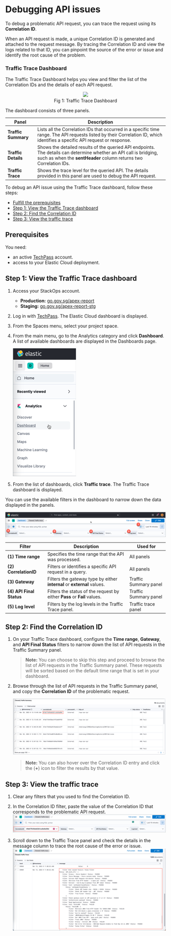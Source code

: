 # Debugging API issues

To debug a problematic API request, you can trace the request using its **Correlation ID**. 

When an API request is made, a unique Correlation ID is generated and attached to the request message. By tracing the Correlation ID and view the logs related to that ID, you can  pinpoint the source of the error or issue and identify the root cause of the problem.

### Traffic Trace Dashboard

The Traffic Trace Dashboard helps you view and filter the list of the Correlation IDs and the details of each API request. 

<figure style="text-align: center">
  <img
    src="https://docs.developer.tech.gov.sg/docs/apex-cloud-troubleshooting-guide/images/dashboard-traffic-trace.png"/>
	  <figcaption>Fig 1: Traffic Trace Dashboard</figcaption>
</figure>

The dashboard consists of three panels.

| Panel | Description |
| --- | --- |
| **Traffic Summary** | Lists all the Correlation IDs that occurred in a specific time range. The API requests listed by their Correlation ID, which identifies a specific API request or response. |
| **Traffic Details** | Shows the detailed results of the queried API endpoints. The details can determine whether an API call is bridging, such as when the **sentHeader** column returns two Correlation IDs. |
| **Traffic Trace** | Shows the trace level for the  queried API. The details provided in this panel are used to debug the API request.


To debug an API issue using the Traffic Trace dashboard, follow these steps:

- [Fulfill the prerequisites](#prerequisites)
- [Step 1: View the Traffic Trace dashboard](#step-1-view-the-traffic-trace-dashboard)
- [Step 2: Find the Correlation ID](#step-2-find-the-correlation-id)
- [Step 3: View the traffic trace](#step-3-view-the-traffic-trace)

## Prerequisites
You need:
- an active [TechPass](https://docs.developer.tech.gov.sg/docs/apex-cloud-onboarding/docs/techpass) account.
- access to your Elastic Cloud deployment.


## Step 1: View the Traffic Trace dashboard

1. Access your StackOps account.

    - **Production:** [go.gov.sg/apex-report](http://go.gov.sg/apex-report)<br>
    - **Staging:** [go.gov.sg/apex-report-stg](http://go.gov.sg/apex-report-stg)


1. Log in with [TechPass](https://docs.developer.tech.gov.sg/docs/apex-cloud-onboarding/docs/techpass). The Elastic Cloud dashboard is displayed. 

1. From the Spaces menu, select your project space.

1. From the main menu, go to the Analytics category and click **Dashboard**. A list of available dashboards are displayed in the Dashboards page.
 
    ![Select dashboard menu](/images/dashboard-menu.png) 

1. From the list of dashboards, click **Traffic trace**. The Traffic Trace dashboard is displayed.

You can use the available filters in the dashboard to narrow down the data displayed in the panels.

![Select dashboard filters](/images/dashboard-filters.png) 

| Filter | Description | Used for |
| --- | -- | -- |
| **(1) Time range** | Specifies the time range that the API was processed. | All panels
| **(2) CorrelationID** | Filters or identifies a specific API request in a query. | All panels
| **(3) Gateway** | Filters the gateway type by either **internal** or **external** values. | Traffic Summary panel
| **(4) API Final Status** | Filters the status of the request by either **Pass** or **Fail** values. | Traffic Summary panel
| **(5) Log level** | Filters by the log levels in the Traffic Trace panel. | Traffic trace panel |

## Step 2: Find the Correlation ID

1. On your Traffic Trace dashboard, configure the **Time range**, **Gateway**, and **API Final Status** filters to narrow down the list of API requests in the Traffic Summary panel.
    > **Note:** You can choose to skip this step and proceed to browse the list of API requests in the Traffic Summary panel. These requests will be sorted based on the default time range that is set in your dashboard.

1. Browse through the list of API requests in the Traffic Summary panel, and copy the **Correlation ID** of the problematic request.

    ![copy correlation ID](/images/dashboard-correlationid.png) 

    > **Note:** You can also hover over the Correlation ID entry and  click the (**+**) icon to filter the results by that value.

## Step 3: View the traffic trace
1. Clear any filters that you used to find the Correlation ID.

1. In the Correlation ID filter, paste the value of the Correlation ID that corresponds to the problematic API request.
    ![paste correlation ID](/images/dashboard-correlationid-filter.png) 

1. Scroll down to the Traffic Trace panel and check the details in the message column to trace the root cause of the error or issue.
    ![traffic-trace-message](/images/dashboard-trace-error.png) 
